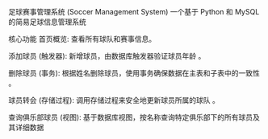 足球赛事管理系统 (Soccer Management System)
一个基于 Python  和 MySQL 的简易足球信息管理系统

核心功能
首页概览: 查看所有球队和赛事信息。


添加球员 (触发器): 新增球员，由数据库触发器验证球员年龄 。


删除球员 (事务): 根据姓名删除球员，使用事务确保数据在主表和子表中的一致性 。


球员转会 (存储过程): 调用存储过程来安全地更新球员所属的球队 。


查询俱乐部球员 (视图): 基于数据库视图，按名称查询特定俱乐部下的所有球员及其详细数据 

